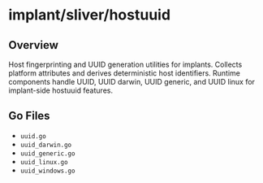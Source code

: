 # implant/sliver/hostuuid

## Overview

Host fingerprinting and UUID generation utilities for implants. Collects platform attributes and derives deterministic host identifiers. Runtime components handle UUID, UUID darwin, UUID generic, and UUID linux for implant-side hostuuid features.

## Go Files

- `uuid.go`
- `uuid_darwin.go`
- `uuid_generic.go`
- `uuid_linux.go`
- `uuid_windows.go`
